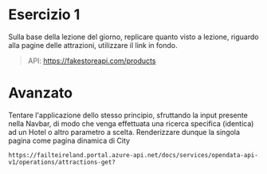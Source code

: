 # Esercizio 1

Sulla base della lezione del giorno, replicare quanto visto a lezione, riguardo alla pagine delle attrazioni, utilizzare il link in fondo.

> API: https://fakestoreapi.com/products

# Avanzato

Tentare l'applicazione dello stesso principio, sfruttando la input presente nella Navbar, di modo che venga effettuata una ricerca specifica (identica) ad un Hotel o altro parametro a scelta. Renderizzare dunque la singola pagina come pagina dinamica di City

`https://failteireland.portal.azure-api.net/docs/services/opendata-api-v1/operations/attractions-get?`
